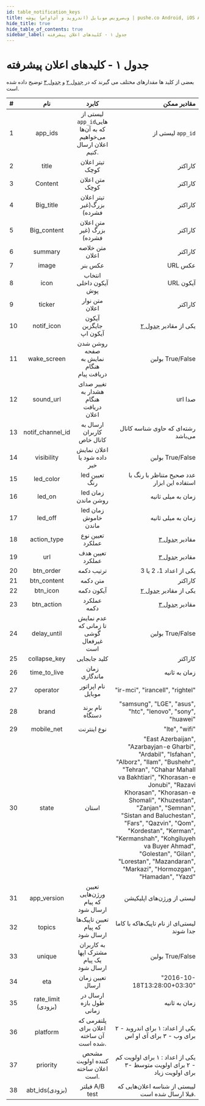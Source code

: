 ```yaml
---
id: table_notification_keys
title: وب‌سرویس موبایل (اندروید و آی‌او‌اس) پوشه | pushe.co Android, iOS API
hide_title: true
hide_table_of_contents: true
sidebar_label: جدول ۱ - کلیدهای اعلان پیشرفته 
---
```


# جدول ۱ - کلیدهای اعلان پیشرفته


بعضی از کلید ها مقدارهای مختلف می گیرند که در
 [جدول ۲](/docs/mobile-api/table_icons) 
 و 
  [جدول ۳](/docs/mobile-api/table_notification_actions)
  توضیح داده شده است.


| # | نام | کابرد | مقادیر ممکن |
|:---- |:-------------:|:-------------:| -----:|
|  1   |app_ids            |لیستی از `app_id`هایی که به آن‌‌ها می‌خواهیم اعلان ارسال کنیم.               |   لیستی از `app_id`    |
|  2   |title              |تیتر اعلان کوچک          	                 |   کاراکتر    |
|  3   |Content            |متن اعلان کوچک       	                     |   کاراکتر    |
|  4   |Big_title          |تیتر اعلان بزرگ(غیر فشرده)                    |  کاراکتر     |
|  5   |Big_content        |متن اعلان بزرگ (غیر فشرده)                    |  کاراکتر     |
|  6   |summary            |            متن خلاصه اعلان                    |  کاراکتر     |
|  7   |image              |عکس بنر                                      |   URL عکس    |
|  8   |icon               |انتخاب آیکون داخلی پوش                       |    URL آیکون   |
|  9   |ticker             |متن نوار اعلان                                |   کاراکتر    |
|  10  |notif_icon         |آیکون جایگزین آیکون اپ                       |   یکی از مقادیر [جدول ۲](/docs/mobile-api/table_icons)    |
|  11  |wake_screen        |روشن شدن صفحه نمایش به هنگام دریافت پیام     |   بولین True/False    |
|  12  |sound_url          |تغییر صدای هشدار به هنگام دریافت اعلان        |  url صدا     |
|  13  |notif_channel_id   |ارسال به کاربران کانال خاص                   |  رشته‌ای که حاوی شناسه کانال می‌باشد     |
|  14  |visibility         |اعلان نمایش داده شود یا خیر                   |    بولین True/False   |
|  15  |led_color          |led تعیین رنگ                                |    عدد صحیح متناظر با رنگ با استفاده این ابزار   |
|  16  |led_on             |led زمان روشن ماندن                          |   زمان به میلی ثانیه    |
|  17  |led_off            |led زمان خاموش ماندن                         |   زمان به میلی ثانیه    |
|  18  |action_type        |تعیین نوع عملکرد                             |   مقادیر [جدول ۳](/docs/mobile-api/table_notification_actions)    |
|  19  |url                |تعیین هدف عملکرد                             |   مقادیر [جدول ۳](/docs/mobile-api/table_notification_actions)    |
|  20  |btn_order          |ترتیب دکمه                                   |   یکی از اعداد 1، 2 یا 3    |
|  21  |btn_content        |متن دکمه                                     |    کاراکتر   |
|  22  |btn_icon           |آیکون دکمه                                   |    یکی از مقادیر [جدول ۲](/docs/mobile-api/table_icons)   |
|  23  |btn_action         |عملکرد دکمه                                  |   مقادیر [جدول ۳](/docs/mobile-api/table_notification_actions)    |
|  24  |delay_until        |عدم نمایش تا زمانی که گوشی غیرفعال است       |   بولین True/False    |
|  25  |collapse_key       |کلید جابجایی                                 |  کاراکتر     |
|  26  |time_to_live       |زمان ماندگاری                                |  زمان به ثانیه     |
|  27  |operator           |نام اپراتور موبایل                           |  "ir-mci", "irancell", "rightel"     |
|  28  |brand              |نام برند دستگاه                              |  "samsung", "LGE", "asus", "htc", "lenovo", "sony", "huawei"     |
|  29  |mobile_net         |نوع اینترنت                                  |  "lte", "wifi"     |
|  30  |state              |استان                                        |  "East Azerbaijan", "Azarbayjan-e Gharbi", "Ardabil", "Isfahan", "Alborz", "Ilam", "Bushehr", "Tehran", "Chahar Mahall va Bakhtiari", "Khorasan-e Jonubi", "Razavi Khorasan", "Khorasan-e Shomali", "Khuzestan", "Zanjan", "Semnan", "Sistan and Baluchestan", "Fars", "Qazvin", "Qom", "Kordestan", "Kerman", "Kermanshah", "Kohgiluyeh va Buyer Ahmad", "Golestan", "Gilan", "Lorestan", "Mazandaran", "Markazi", "Hormozgan", "Hamadan", "Yazd"    |
|  31  |app_version        |تعیین ورژن‌هایی که پیام ارسال شود            |   لیستی از ورژن‌‌های اپلیکیشن    |
|  32  |topics             |تعیین تاپیک‌ها که پیام ارسال شود            |   لیستی‌ای از نام تاپیک‌هاکه با کاما جدا شوند    |
|  33  |unique             | به کاربران مشترک اپها یک پیام ارسال شود                    |    بولین True/False   |
|  34  |eta                |       تعیین زمان ارسال                                      |    "2016-10-18T13:28:00+03:30"   |
|  35  |rate_limit (بزودی) |       ارسال در طول بازه زمانی                                      |    زمان به ثانیه   |
|  36  |platform           |       پلتفرمی که اعلان برای آن ساخته شده است. |    یکی از اعداد: ۱ برای اندروید - ۲ برای وب - ۳ برای آی او اس  |
|  37  |priority           |             مشحص کننده اولویت اعلان ساخته است. |     یکی از اعداد : ۱ برای اولویت کم - ۲ برای اولویت متوسط -۳ برای اولویت زیاد |
|  38  |abt_ids(بزودی)     |           فیلتر A/B test  |     لییستی از شناسه اعلان‌هایی که قبلا ارسال شده است. |
